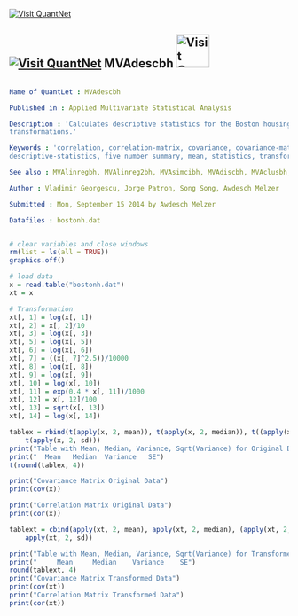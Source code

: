 
[<img src="https://github.com/QuantLet/Styleguide-and-Validation-procedure/blob/master/pictures/banner.png" alt="Visit QuantNet">](http://quantlet.de/index.php?p=info)

## [<img src="https://github.com/QuantLet/Styleguide-and-Validation-procedure/blob/master/pictures/qloqo.png" alt="Visit QuantNet">](http://quantlet.de/) **MVAdescbh** [<img src="https://github.com/QuantLet/Styleguide-and-Validation-procedure/blob/master/pictures/QN2.png" width="60" alt="Visit QuantNet 2.0">](http://quantlet.de/d3/ia)

```yaml

Name of QuantLet : MVAdescbh

Published in : Applied Multivariate Statistical Analysis

Description : 'Calculates descriptive statistics for the Boston housing data and their
transformations.'

Keywords : 'correlation, correlation-matrix, covariance, covariance-matrix, descriptive,
descriptive-statistics, five number summary, mean, statistics, transformation'

See also : MVAlinregbh, MVAlinreg2bh, MVAsimcibh, MVAdiscbh, MVAclusbh, MVAboxbhd, MVAaerbh

Author : Vladimir Georgescu, Jorge Patron, Song Song, Awdesch Melzer

Submitted : Mon, September 15 2014 by Awdesch Melzer

Datafiles : bostonh.dat

```


```r

# clear variables and close windows
rm(list = ls(all = TRUE))
graphics.off()

# load data
x = read.table("bostonh.dat")
xt = x

# Transformation
xt[, 1] = log(x[, 1])
xt[, 2] = x[, 2]/10
xt[, 3] = log(x[, 3])
xt[, 5] = log(x[, 5])
xt[, 6] = log(x[, 6])
xt[, 7] = ((x[, 7]^2.5))/10000
xt[, 8] = log(x[, 8])
xt[, 9] = log(x[, 9])
xt[, 10] = log(x[, 10])
xt[, 11] = exp(0.4 * x[, 11])/1000
xt[, 12] = x[, 12]/100
xt[, 13] = sqrt(x[, 13])
xt[, 14] = log(x[, 14])

tablex = rbind(t(apply(x, 2, mean)), t(apply(x, 2, median)), t((apply(x, 2, sd))^2), 
    t(apply(x, 2, sd)))
print("Table with Mean, Median, Variance, Sqrt(Variance) for Original Data")
print("  Mean   Median  Variance   SE")
t(round(tablex, 4))

print("Covariance Matrix Original Data")
print(cov(x))

print("Correlation Matrix Original Data")
print(cor(x))

tablext = cbind(apply(xt, 2, mean), apply(xt, 2, median), (apply(xt, 2, sd))^2, 
    apply(xt, 2, sd))

print("Table with Mean, Median, Variance, Sqrt(Variance) for Transformed Data")
print("     Mean     Median    Variance    SE")
round(tablext, 4)
print("Covariance Matrix Transformed Data")
print(cov(xt))
print("Correlation Matrix Transformed Data")
print(cor(xt))


```
